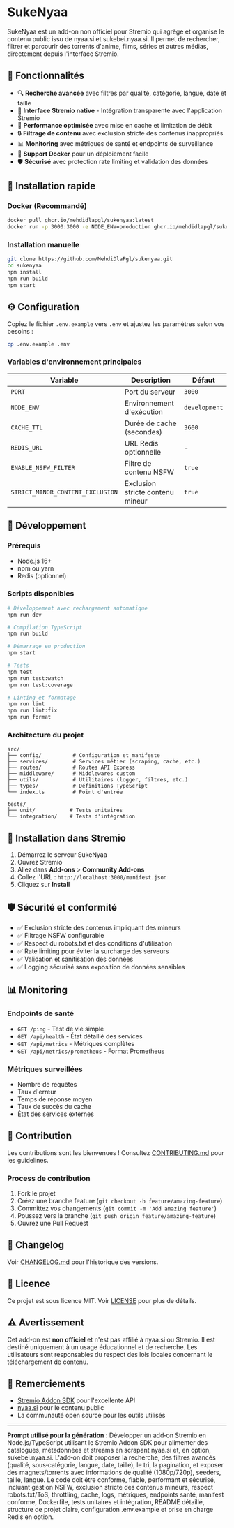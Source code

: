 # SukeNyaa

SukeNyaa est un add-on non officiel pour Stremio qui agrège et organise le contenu public issu de nyaa.si et sukebei.nyaa.si. Il permet de rechercher, filtrer et parcourir des torrents d'anime, films, séries et autres médias, directement depuis l'interface Stremio.

## 🌟 Fonctionnalités

- 🔍 **Recherche avancée** avec filtres par qualité, catégorie, langue, date et taille
- 📱 **Interface Stremio native** - Intégration transparente avec l'application Stremio
- 🚀 **Performance optimisée** avec mise en cache et limitation de débit
- 🔒 **Filtrage de contenu** avec exclusion stricte des contenus inappropriés
- 📊 **Monitoring** avec métriques de santé et endpoints de surveillance
- 🐳 **Support Docker** pour un déploiement facile
- 🛡️ **Sécurisé** avec protection rate limiting et validation des données

## 🚀 Installation rapide

### Docker (Recommandé)

```bash
docker pull ghcr.io/mehdidlapgl/sukenyaa:latest
docker run -p 3000:3000 -e NODE_ENV=production ghcr.io/mehdidlapgl/sukenyaa:latest
```

### Installation manuelle

```bash
git clone https://github.com/MehdiDlaPgl/sukenyaa.git
cd sukenyaa
npm install
npm run build
npm start
```

## ⚙️ Configuration

Copiez le fichier `.env.example` vers `.env` et ajustez les paramètres selon vos besoins :

```bash
cp .env.example .env
```

### Variables d'environnement principales

| Variable | Description | Défaut |
|----------|-------------|--------|
| `PORT` | Port du serveur | `3000` |
| `NODE_ENV` | Environnement d'exécution | `development` |
| `CACHE_TTL` | Durée de cache (secondes) | `3600` |
| `REDIS_URL` | URL Redis optionnelle | - |
| `ENABLE_NSFW_FILTER` | Filtre de contenu NSFW | `true` |
| `STRICT_MINOR_CONTENT_EXCLUSION` | Exclusion stricte contenu mineur | `true` |

## 🔧 Développement

### Prérequis

- Node.js 16+
- npm ou yarn
- Redis (optionnel)

### Scripts disponibles

```bash
# Développement avec rechargement automatique
npm run dev

# Compilation TypeScript
npm run build

# Démarrage en production
npm start

# Tests
npm test
npm run test:watch
npm run test:coverage

# Linting et formatage
npm run lint
npm run lint:fix
npm run format
```

### Architecture du projet

```
src/
├── config/          # Configuration et manifeste
├── services/        # Services métier (scraping, cache, etc.)
├── routes/          # Routes API Express
├── middleware/      # Middlewares custom
├── utils/           # Utilitaires (logger, filtres, etc.)
├── types/           # Définitions TypeScript
└── index.ts         # Point d'entrée

tests/
├── unit/           # Tests unitaires
└── integration/    # Tests d'intégration
```

## 🔌 Installation dans Stremio

1. Démarrez le serveur SukeNyaa
2. Ouvrez Stremio
3. Allez dans **Add-ons** > **Community Add-ons**
4. Collez l'URL : `http://localhost:3000/manifest.json`
5. Cliquez sur **Install**

## 🛡️ Sécurité et conformité

- ✅ Exclusion stricte des contenus impliquant des mineurs
- ✅ Filtrage NSFW configurable
- ✅ Respect du robots.txt et des conditions d'utilisation
- ✅ Rate limiting pour éviter la surcharge des serveurs
- ✅ Validation et sanitisation des données
- ✅ Logging sécurisé sans exposition de données sensibles

## 📊 Monitoring

### Endpoints de santé

- `GET /ping` - Test de vie simple
- `GET /api/health` - État détaillé des services
- `GET /api/metrics` - Métriques complètes
- `GET /api/metrics/prometheus` - Format Prometheus

### Métriques surveillées

- Nombre de requêtes
- Taux d'erreur
- Temps de réponse moyen
- Taux de succès du cache
- État des services externes

## 🤝 Contribution

Les contributions sont les bienvenues ! Consultez [CONTRIBUTING.md](CONTRIBUTING.md) pour les guidelines.

### Process de contribution

1. Fork le projet
2. Créez une branche feature (`git checkout -b feature/amazing-feature`)
3. Committez vos changements (`git commit -m 'Add amazing feature'`)
4. Poussez vers la branche (`git push origin feature/amazing-feature`)
5. Ouvrez une Pull Request

## 📝 Changelog

Voir [CHANGELOG.md](CHANGELOG.md) pour l'historique des versions.

## 📄 Licence

Ce projet est sous licence MIT. Voir [LICENSE](LICENSE) pour plus de détails.

## ⚠️ Avertissement

Cet add-on est **non officiel** et n'est pas affilié à nyaa.si ou Stremio. Il est destiné uniquement à un usage éducationnel et de recherche. Les utilisateurs sont responsables du respect des lois locales concernant le téléchargement de contenu.

## 🙏 Remerciements

- [Stremio Addon SDK](https://github.com/Stremio/stremio-addon-sdk) pour l'excellente API
- [nyaa.si](https://nyaa.si) pour le contenu public
- La communauté open source pour les outils utilisés

---

**Prompt utilisé pour la génération** : Développer un add‑on Stremio en Node.js/TypeScript utilisant le Stremio Addon SDK pour alimenter des catalogues, métadonnées et streams en scrapant nyaa.si et, en option, sukebei.nyaa.si. L'add‑on doit proposer la recherche, des filtres avancés (qualité, sous‑catégorie, langue, date, taille), le tri, la pagination, et exposer des magnets/torrents avec informations de qualité (1080p/720p), seeders, taille, langue. Le code doit être conforme, fiable, performant et sécurisé, incluant gestion NSFW, exclusion stricte des contenus mineurs, respect robots.txt/ToS, throttling, cache, logs, métriques, endpoints santé, manifest conforme, Dockerfile, tests unitaires et intégration, README détaillé, structure de projet claire, configuration .env.example et prise en charge Redis en option.